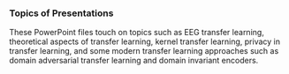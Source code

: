### Topics of Presentations

These PowerPoint files touch on topics such as EEG transfer learning, theoretical aspects of transfer learning, kernel transfer learning, privacy in transfer learning, and some modern transfer learning approaches such as domain adversarial transfer learning and domain invariant encoders.
